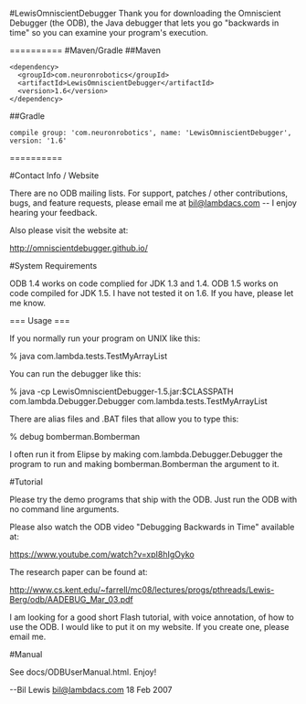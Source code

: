 #LewisOmniscientDebugger
Thank you for downloading the Omniscient Debugger (the ODB), the Java debugger that lets you go
"backwards in time" so you can examine your program's execution.

==========
#Maven/Gradle
##Maven
```
<dependency>
  <groupId>com.neuronrobotics</groupId>
  <artifactId>LewisOmniscientDebugger</artifactId>
  <version>1.6</version>
</dependency>
```
##Gradle
```
compile group: 'com.neuronrobotics', name: 'LewisOmniscientDebugger', version: '1.6'
```
==========

#Contact Info / Website

There are no ODB mailing lists. For support, patches / other
contributions, bugs, and feature requests, please email me at
bil@lambdacs.com -- I enjoy hearing your feedback.

Also please visit the website at: 

http://omniscientdebugger.github.io/

#System Requirements

ODB 1.4 works on code complied for JDK 1.3 and 1.4. ODB 1.5 works on code compiled for JDK 1.5. 
I have not tested it on 1.6. If you have, please let me know.

=== Usage ===

If you normally run your program on UNIX like this:

% java com.lambda.tests.TestMyArrayList

You can run the debugger like this:

% java -cp LewisOmniscientDebugger-1.5.jar:$CLASSPATH com.lambda.Debugger.Debugger com.lambda.tests.TestMyArrayList

There are alias files and .BAT files that allow you to type this:

% debug bomberman.Bomberman

I often run it from Elipse by making com.lambda.Debugger.Debugger the program to run
and making bomberman.Bomberman the argument to it.

#Tutorial

Please try the demo programs that ship with the ODB. Just run the ODB with no
command line arguments.

Please also watch the ODB video "Debugging Backwards in Time"
available at:

https://www.youtube.com/watch?v=xpI8hIgOyko

The research paper can be found at: 

http://www.cs.kent.edu/~farrell/mc08/lectures/progs/pthreads/Lewis-Berg/odb/AADEBUG_Mar_03.pdf

I am looking for a good short Flash tutorial, with voice annotation,
of how to use the ODB. I would like to put it on my website. If you create
one, please email me.

#Manual

See docs/ODBUserManual.html. Enjoy!



   --Bil Lewis <bil@lambdacs.com>
   18 Feb 2007

